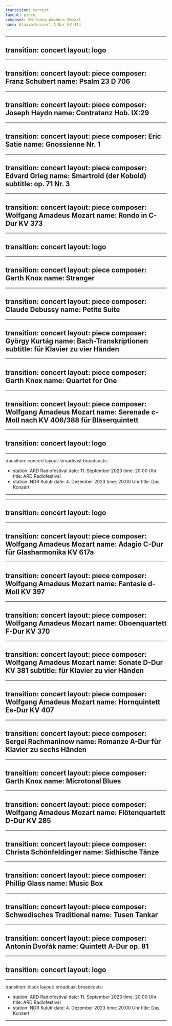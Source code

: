 ```yaml
---
transition: concert
layout: piece
composer: Wolfgang Amadeus Mozart
name: Klavierkonzert A-Dur KV 414
---
```

---
transition: concert
layout: logo
---
---
transition: concert
layout: piece
composer: Franz Schubert
name: Psalm 23 D 706
---
---
transition: concert
layout: piece
composer: Joseph Haydn
name: Contratanz Hob. IX:29
---
---
transition: concert
layout: piece
composer: Eric Satie
name: Gnossienne Nr. 1
---
---
transition: concert
layout: piece
composer: Edvard Grieg
name: Smartrold (der Kobold)
subtitle: op. 71 Nr. 3
---
---
transition: concert
layout: piece
composer: Wolfgang Amadeus Mozart
name: Rondo in C-Dur KV 373
---
---
transition: concert
layout: logo
---
---
transition: concert
layout: piece
composer: Garth Knox
name: Stranger
---
---
transition: concert
layout: piece
composer: Claude Debussy
name: Petite Suite
---
---
transition: concert
layout: piece
composer: György Kurtág
name: Bach-Transkriptionen
subtitle: für Klavier zu vier Händen
---
---
transition: concert
layout: piece
composer: Garth Knox
name: Quartet for One
---
---
transition: concert
layout: piece
composer: Wolfgang Amadeus Mozart
name: Serenade c-Moll nach KV 406/388 für Bläserquintett
---
---
transition: concert
layout: logo
---
---
transition: concert
layout: broadcast
broadcasts:
  - station: ARD Radiofestival
    date: 11. September 2023
    time: 20:00 Uhr
    title: ARD Radiofestival
  - station: NDR Kulutr
    date: 4. Dezember 2023
    time: 20:00 Uhr
    title: Das Konzert
---
---
transition: concert
layout: logo
---
---
transition: concert
layout: piece
composer: Wolfgang Amadeus Mozart
name: Adagio C-Dur für Glasharmonika KV 617a
---
---
transition: concert
layout: piece
composer: Wolfgang Amadeus Mozart
name: Fantasie d-Moll KV 397
---
---
transition: concert
layout: piece
composer: Wolfgang Amadeus Mozart
name: Oboenquartett F-Dur KV 370
---
---
transition: concert
layout: piece
composer: Wolfgang Amadeus Mozart
name: Sonate D-Dur KV 381
subtitle: für Klavier zu vier Händen
---
---
transition: concert
layout: piece
composer: Wolfgang Amadeus Mozart
name: Hornquintett Es-Dur KV 407
---
---
transition: concert
layout: piece
composer: Sergei Rachmaninow
name: Romanze A-Dur für Klavier zu sechs Händen
---
---
transition: concert
layout: piece
composer: Garth Knox
name: Microtonal Blues
---
---
transition: concert
layout: piece
composer: Wolfgang Amadeus Mozart
name: Flötenquartett D-Dur KV 285
---
---
transition: concert
layout: piece
composer: Christa Schönfeldinger
name: Sidhische Tänze
---
---
transition: concert
layout: piece
composer: Phillip Glass
name: Music Box
---
---
transition: concert
layout: piece
composer: Schwedisches Traditional
name: Tusen Tankar
---
---
transition: concert
layout: piece
composer: Antonín Dvořák
name: Quintett A-Dur op. 81
---
---
transition: concert
layout: logo
---
---
transition: black
layout: broadcast
broadcasts:
  - station: ARD Radiofestival
    date: 11. September 2023
    time: 20:00 Uhr
    title: ARD Radiofestival
  - station: NDR Kulutr
    date: 4. Dezember 2023
    time: 20:00 Uhr
    title: Das Konzert
---